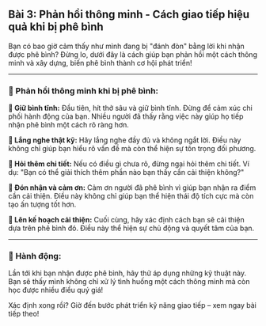 ## Bài 3: Phản hồi thông minh - Cách giao tiếp hiệu quả khi bị phê bình

Bạn có bao giờ cảm thấy như mình đang bị "đánh đòn" bằng lời khi nhận được phê bình? Đừng lo, dưới đây là cách giúp bạn phản hồi một cách thông minh và xây dựng, biến phê bình thành cơ hội phát triển!

---

### 📌 Phản hồi thông minh khi bị phê bình:

**🔹 Giữ bình tĩnh:**
Đầu tiên, hít thở sâu và giữ bình tĩnh. Đừng để cảm xúc chi phối hành động của bạn. Nhiều người đã thấy rằng việc này giúp họ tiếp nhận phê bình một cách rõ ràng hơn.

**🔹 Lắng nghe thật kỹ:**
Hãy lắng nghe đầy đủ và không ngắt lời. Điều này không chỉ giúp bạn hiểu rõ vấn đề mà còn thể hiện sự tôn trọng đối phương.

**🔹 Hỏi thêm chi tiết:**
Nếu có điều gì chưa rõ, đừng ngại hỏi thêm chi tiết. Ví dụ: "Bạn có thể giải thích thêm phần nào bạn thấy cần cải thiện không?"

**🔹 Đón nhận và cảm ơn:**
Cảm ơn người đã phê bình vì giúp bạn nhận ra điểm cần cải thiện. Điều này không chỉ giúp bạn thể hiện thái độ tích cực mà còn tạo ấn tượng tốt hơn.

**🔹 Lên kế hoạch cải thiện:**
Cuối cùng, hãy xác định cách bạn sẽ cải thiện dựa trên phê bình đó. Điều này thể hiện sự chủ động và quyết tâm của bạn.

---

### 🚀 Hành động:

Lần tới khi bạn nhận được phê bình, hãy thử áp dụng những kỹ thuật này. Bạn sẽ thấy mình không chỉ xử lý tình huống một cách thông minh mà còn học được nhiều điều quý giá!

Xác định xong rồi? Giờ đến bước phát triển kỹ năng giao tiếp – xem ngay bài tiếp theo!